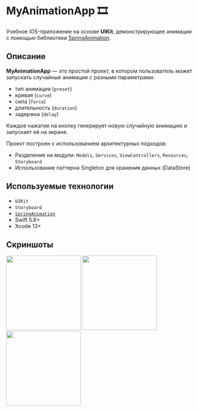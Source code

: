 # MyAnimationApp 🎞

Учебное iOS-приложение на основе **UIKit**, демонстрирующее анимации с помощью библиотеки [SpringAnimation](https://github.com/LexDeBash/SpringAnimation).

## Описание

**MyAnimationApp** — это простой проект, в котором пользователь может запускать случайные анимации с разными параметрами:

- тип анимации (`preset`)
- кривая (`curve`)
- сила (`force`)
- длительность (`duration`)
- задержка (`delay`)

Каждое нажатие на кнопку генерирует новую случайную анимацию и запускает её на экране.

Проект построен с использованием архитектурных подходов:
- Разделение на модули: `Models`, `Services`, `ViewControllers`, `Resources`, `Storyboard`
- Использование паттерна Singleton для хранения данных (DataStore)

## Используемые технологии

- `UIKit`
- `Storyboard`
- [`SpringAnimation`](https://github.com/LexDeBash/SpringAnimation)
- Swift 5.6+
- Xcode 13+

## Скриншоты

<p float="left">
  <img src="https://i.imgur.com/LNmDwcu.jpeg" width="200">
  <img src="https://i.imgur.com/RSWEVlR.jpeg" width="200">
  <img src="https://i.imgur.com/MR0Hl9k.jpeg" width="200">
</p>
